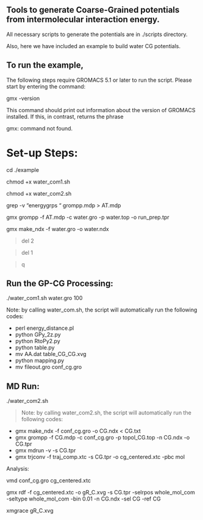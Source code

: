 ## Tools to generate Coarse-Grained potentials from intermolecular interaction energy.

All necessary scripts to generate the potentials are in ./scripts directory. 


Also, here we have included an example to build water CG potentials. 


## To run the example,

The following steps require GROMACS 5.1 or later to run the script. Please start by entering the command:

gmx -version

This command should print out information about the version of GROMACS installed. If this, in contrast, returns the phrase 

gmx: command not found.


# Set-up Steps:

cd ./example

chmod +x water_com1.sh

chmod +x water_com2.sh

grep -v “energygrps “  grompp.mdp > AT.mdp

gmx grompp -f AT.mdp -c water.gro -p water.top -o run_prep.tpr

gmx make_ndx -f water.gro -o water.ndx

> del 2

> del 1

> q


## Run the GP-CG Processing:

./water_com1.sh water.gro 100

Note: by calling water_com.sh, the script will automatically run the following codes: 
* perl energy_distance.pl
* python GPy_2z.py
* python RtoPy2.py
* python table.py
* mv AA.dat table_CG_CG.xvg
* python mapping.py
* mv fileout.gro conf_cg.gro

## MD Run:

./water_com2.sh

> Note: by calling water_com2.sh, the script will automatically run the following codes: 
* gmx make_ndx -f conf_cg.gro -o CG.ndx < CG.txt
* gmx grompp -f CG.mdp -c conf_cg.gro -p topol_CG.top -n CG.ndx -o CG.tpr
* gmx mdrun -v -s CG.tpr
* gmx trjconv -f traj_comp.xtc  -s CG.tpr  -o cg_centered.xtc -pbc mol

Analysis:

vmd conf_cg.gro cg_centered.xtc


gmx rdf -f cg_centered.xtc -o gR_C.xvg -s CG.tpr -selrpos whole_mol_com -seltype whole_mol_com -bin 0.01 -n CG.ndx -sel CG -ref CG

xmgrace gR_C.xvg


